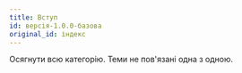 ```yaml
---
title: Вступ
id: версія-1.0.0-базова
original_id: індекс
---
```


Осягнути всю категорію. Теми не пов'язані одна з одною.